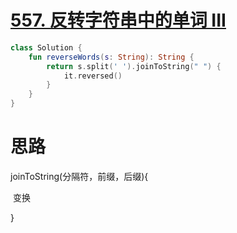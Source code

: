 # [557. 反转字符串中的单词 III](https://leetcode-cn.com/problems/reverse-words-in-a-string-iii/)

```kotlin
class Solution {
    fun reverseWords(s: String): String {
        return s.split(' ').joinToString(" ") {
            it.reversed()
        }
    }
}
```

# 思路

joinToString(分隔符，前缀，后缀){

​	变换

}